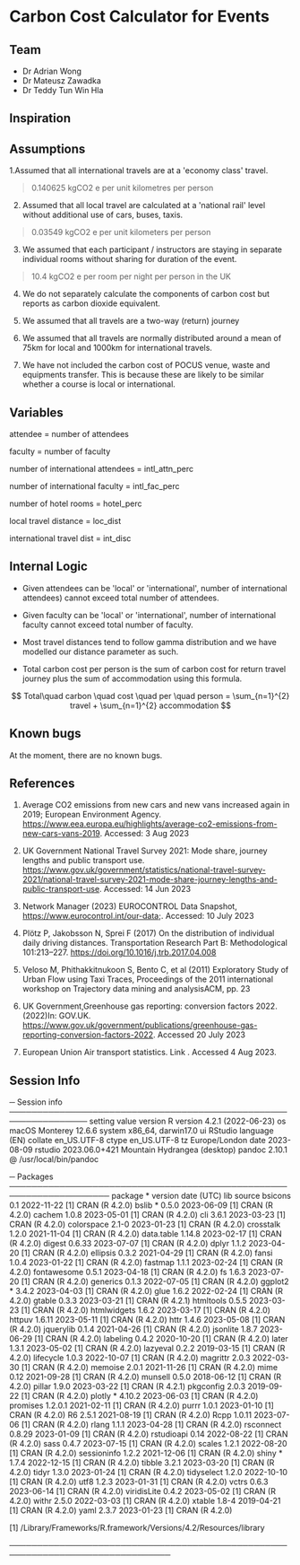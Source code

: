 # Carbon Cost Calculator for Events

## Team

- Dr Adrian Wong
- Dr Mateusz Zawadka
- Dr Teddy Tun Win Hla

## Inspiration

## Assumptions

1.Assumed that all international travels are at a 'economy class' travel. 

> 0.140625 kgCO2 e per unit kilometres per person

2. Assumed that all local travel are calculated at a 'national rail' level without additional use of cars, buses, taxis. 

> 0.03549 kgCO2 e per unit kilometers per person

3. We assumed that each participant / instructors are staying in separate individual rooms without sharing for duration of the event.

> 10.4 kgCO2 e per room per night per person in the UK 

4. We do not separately calculate the components of carbon cost but reports as carbon dioxide equivalent.

5. We assumed that all travels are a two-way (return) journey

6. We assumed that all travels are normally distributed around a mean of 75km for local and 1000km for international travels.

7.  We have  not included the carbon cost of POCUS venue, waste and equipments transfer. This is because these are likely to be similar whether a course is local or international.

## Variables

attendee = number of attendees

faculty = number of faculty

number of international attendees = intl_attn_perc

number of international faculty = intl_fac_perc

number of hotel rooms = hotel_perc

local travel distance = loc_dist

international travel dist = int_disc 

## Internal Logic

- Given attendees can be 'local' or 'international', number of international attendees) cannot exceed total number of attendees. 

- Given faculty can be 'local' or 'international', number of international faculty cannot exceed total number of faculty.

- Most travel distances tend to follow gamma distribution and we have modelled our distance parameter as such.

- Total carbon cost per person is the sum of carbon cost for return travel journey plus the sum of accommodation using this formula.

$$ Total\quad carbon \quad cost \quad per \quad person = \sum_{n=1}^{2} travel  +  \sum_{n=1}^{2} accommodation $$

## Known bugs 

At the moment, there are no known bugs. 



## References 


1. Average CO2 emissions from new cars and new vans increased again in 2019; European Environment Agency. https://www.eea.europa.eu/highlights/average-co2-emissions-from-new-cars-vans-2019. Accessed: 3 Aug 2023



2. UK Government National Travel Survey 2021: Mode share, journey lengths and public transport use. https://www.gov.uk/government/statistics/national-travel-survey-2021/national-travel-survey-2021-mode-share-journey-lengths-and-public-transport-use. Accessed: 14 Jun 2023



3. Network Manager (2023) EUROCONTROL Data Snapshot, https://www.eurocontrol.int/our-data;. Accessed: 10 July 2023



4. Plötz P, Jakobsson N, Sprei F (2017) On the distribution of individual daily driving distances. Transportation Research Part B: Methodological 101:213–227. https://doi.org/10.1016/j.trb.2017.04.008



5. Veloso M, Phithakkitnukoon S, Bento C, et al (2011) Exploratory Study of Urban Flow using Taxi Traces, Proceedings of the 2011 international workshop on Trajectory data mining and analysisACM, pp. 23



6. UK Government,Greenhouse gas reporting: conversion factors 2022. (2022)In: GOV.UK. https://www.gov.uk/government/publications/greenhouse-gas-reporting-conversion-factors-2022. Accessed 20 July 2023



7. European Union Air transport statistics. Link . Accessed 4 Aug 2023.


## Session Info
─ Session info ────────────────────────────────────────────────────────────────
 setting  value
 version  R version 4.2.1 (2022-06-23)
 os       macOS Monterey 12.6.6
 system   x86_64, darwin17.0
 ui       RStudio
 language (EN)
 collate  en_US.UTF-8
 ctype    en_US.UTF-8
 tz       Europe/London
 date     2023-08-09
 rstudio  2023.06.0+421 Mountain Hydrangea (desktop)
 pandoc   2.10.1 @ /usr/local/bin/pandoc

─ Packages ────────────────────────────────────────────────────────────────────
 package     * version date (UTC) lib source
 bsicons       0.1     2022-11-22 [1] CRAN (R 4.2.0)
 bslib       * 0.5.0   2023-06-09 [1] CRAN (R 4.2.0)
 cachem        1.0.8   2023-05-01 [1] CRAN (R 4.2.0)
 cli           3.6.1   2023-03-23 [1] CRAN (R 4.2.0)
 colorspace    2.1-0   2023-01-23 [1] CRAN (R 4.2.0)
 crosstalk     1.2.0   2021-11-04 [1] CRAN (R 4.2.0)
 data.table    1.14.8  2023-02-17 [1] CRAN (R 4.2.0)
 digest        0.6.33  2023-07-07 [1] CRAN (R 4.2.0)
 dplyr         1.1.2   2023-04-20 [1] CRAN (R 4.2.0)
 ellipsis      0.3.2   2021-04-29 [1] CRAN (R 4.2.0)
 fansi         1.0.4   2023-01-22 [1] CRAN (R 4.2.0)
 fastmap       1.1.1   2023-02-24 [1] CRAN (R 4.2.0)
 fontawesome   0.5.1   2023-04-18 [1] CRAN (R 4.2.0)
 fs            1.6.3   2023-07-20 [1] CRAN (R 4.2.0)
 generics      0.1.3   2022-07-05 [1] CRAN (R 4.2.0)
 ggplot2     * 3.4.2   2023-04-03 [1] CRAN (R 4.2.0)
 glue          1.6.2   2022-02-24 [1] CRAN (R 4.2.0)
 gtable        0.3.3   2023-03-21 [1] CRAN (R 4.2.1)
 htmltools     0.5.5   2023-03-23 [1] CRAN (R 4.2.0)
 htmlwidgets   1.6.2   2023-03-17 [1] CRAN (R 4.2.0)
 httpuv        1.6.11  2023-05-11 [1] CRAN (R 4.2.0)
 httr          1.4.6   2023-05-08 [1] CRAN (R 4.2.0)
 jquerylib     0.1.4   2021-04-26 [1] CRAN (R 4.2.0)
 jsonlite      1.8.7   2023-06-29 [1] CRAN (R 4.2.0)
 labeling      0.4.2   2020-10-20 [1] CRAN (R 4.2.0)
 later         1.3.1   2023-05-02 [1] CRAN (R 4.2.0)
 lazyeval      0.2.2   2019-03-15 [1] CRAN (R 4.2.0)
 lifecycle     1.0.3   2022-10-07 [1] CRAN (R 4.2.0)
 magrittr      2.0.3   2022-03-30 [1] CRAN (R 4.2.0)
 memoise       2.0.1   2021-11-26 [1] CRAN (R 4.2.0)
 mime          0.12    2021-09-28 [1] CRAN (R 4.2.0)
 munsell       0.5.0   2018-06-12 [1] CRAN (R 4.2.0)
 pillar        1.9.0   2023-03-22 [1] CRAN (R 4.2.1)
 pkgconfig     2.0.3   2019-09-22 [1] CRAN (R 4.2.0)
 plotly      * 4.10.2  2023-06-03 [1] CRAN (R 4.2.0)
 promises      1.2.0.1 2021-02-11 [1] CRAN (R 4.2.0)
 purrr         1.0.1   2023-01-10 [1] CRAN (R 4.2.0)
 R6            2.5.1   2021-08-19 [1] CRAN (R 4.2.0)
 Rcpp          1.0.11  2023-07-06 [1] CRAN (R 4.2.0)
 rlang         1.1.1   2023-04-28 [1] CRAN (R 4.2.0)
 rsconnect     0.8.29  2023-01-09 [1] CRAN (R 4.2.0)
 rstudioapi    0.14    2022-08-22 [1] CRAN (R 4.2.0)
 sass          0.4.7   2023-07-15 [1] CRAN (R 4.2.0)
 scales        1.2.1   2022-08-20 [1] CRAN (R 4.2.0)
 sessioninfo   1.2.2   2021-12-06 [1] CRAN (R 4.2.0)
 shiny       * 1.7.4   2022-12-15 [1] CRAN (R 4.2.0)
 tibble        3.2.1   2023-03-20 [1] CRAN (R 4.2.0)
 tidyr         1.3.0   2023-01-24 [1] CRAN (R 4.2.0)
 tidyselect    1.2.0   2022-10-10 [1] CRAN (R 4.2.0)
 utf8          1.2.3   2023-01-31 [1] CRAN (R 4.2.0)
 vctrs         0.6.3   2023-06-14 [1] CRAN (R 4.2.0)
 viridisLite   0.4.2   2023-05-02 [1] CRAN (R 4.2.0)
 withr         2.5.0   2022-03-03 [1] CRAN (R 4.2.0)
 xtable        1.8-4   2019-04-21 [1] CRAN (R 4.2.0)
 yaml          2.3.7   2023-01-23 [1] CRAN (R 4.2.0)

 [1] /Library/Frameworks/R.framework/Versions/4.2/Resources/library

───────────────────────────────────────────────────────────────────────────────